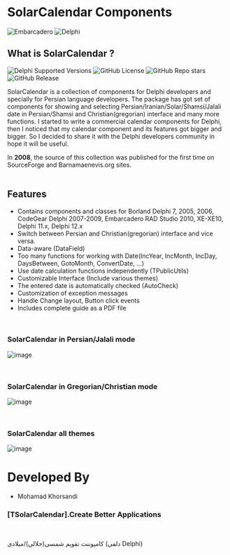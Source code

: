 # SolarCalendar Components
![Embarcadero](https://img.shields.io/badge/Embarcadero-ED1F35.svg?style=for-the-badge&logo=Embarcadero&logoColor=white) ![Delphi](https://img.shields.io/badge/Delphi-B22222?style=for-the-badge&logo=delphi&logoColor=white
)

## What is SolarCalendar ?
![Delphi Supported Versions](https://img.shields.io/badge/Delphi_supported_versions-Delphi%207,%202007..2010,%20XE..XE10,%2010%20Berlin..11.*%20Alexandria_and_Delphi%2012%20Athens-red) ![GitHub License](https://img.shields.io/github/license/mohamadkh/SolarCalendar) ![GitHub Repo stars](https://img.shields.io/github/stars/mohamadkh/SolarCalendar) 
![GitHub Release](https://img.shields.io/github/v/release/mohamadkh/SolarCalendar) 


SolarCalendar is a collection of components for Delphi developers and specially for Persian language developers. The package has got set of components for showing and selecting Persian/Iranian/Solar/Shamsi/Jalali date in Persian/Shamsi and Christian(gregorian) interface and many more functions. I started to write a commercial calendar components for Delphi, then I noticed that my calendar component and its features got bigger and bigger. So I decided to share it with the Delphi developers community in hope it will be useful.


In **2008**, the source of this collection was published for the first time on SourceForge and Barnamaenevis.org sites.
<br>
<br>

## Features
- Contains components and classes for Borland Delphi 7, 2005, 2006, CodeGear Delphi 2007-2009, Embarcadero RAD Studio 2010, XE-XE10, Delphi 11.x, Delphi 12.x
- Switch between Persian and Christian(gregorian) interface and vice versa.
- Data-aware (DataField)
- Too many functions for working with Date(IncYear, IncMonth, IncDay, DaysBetween, GotoMonth, ConvertDate, ...)
- Use date calculation functions independently (TPublicUtils)
- Customizable Interface (Include various themes)
- The entered date is automatically checked (AutoCheck)
- Customization of exception messages
- Handle Change layout, Button click events
- Includes complete guide as a PDF file

<br>

### SolarCalendar in Persian/Jalali mode
![image](https://cloud.githubusercontent.com/assets/6840737/25553015/d8c7e128-2cbd-11e7-9f2d-0e4cb2894f42.png)

<br>

### SolarCalendar in Gregorian/Christian mode
![image](https://cloud.githubusercontent.com/assets/6840737/25553021/e9e8ca62-2cbd-11e7-9a8a-bcf65ff7afd4.png)

<br>

### SolarCalendar all themes
![image](https://cloud.githubusercontent.com/assets/6840737/25553022/ff26a106-2cbd-11e7-8744-dba590661fa9.png)

# Developed By
- Mohamad Khorsandi

### [TSolarCalendar].Create Better Applications

<br>

<p align="left">
کامپوننت تقویم شمسی(جلالی)/میلادی (دلفی Delphi)
</p>
